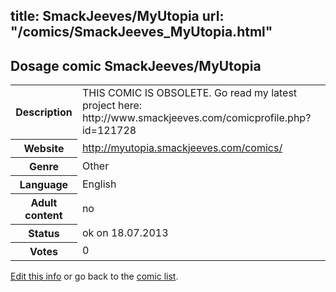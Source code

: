 title: SmackJeeves/MyUtopia
url: "/comics/SmackJeeves_MyUtopia.html"
---
Dosage comic SmackJeeves/MyUtopia
-----------------------------------------

<p id="msg"></p>
<script type="text/javascript">
if (window.location.search === '?edit_info_mail=sent_ok') {
  var elem = document.getElementById("msg");
  elem.innerHTML = 'Edited information sucessfully sent for review, which is usually done daily. Thanks!';
  elem.className = 'ok';
}
</script>
<table class="comicinfo">
<tr>
<th>Description</th><td>THIS COMIC IS OBSOLETE. Go read my latest project here: http://www.smackjeeves.com/comicprofile.php?id=121728</td>
</tr>
<tr>
<th>Website</th><td><a href="http://myutopia.smackjeeves.com/comics/">http://myutopia.smackjeeves.com/comics/</a></td>
</tr>
<tr>
<th>Genre</th><td>Other</td>
</tr>
<tr>
<th>Language</th><td>English</td>
</tr>
<tr>
<th>Adult content</th><td>no</td>
</tr>
<tr>
<th>Status</th><td>ok on 18.07.2013</td>
</tr>
<tr>
<th>Votes</th><td>0</td>
</tr>
</table>

[Edit this info](SmackJeeves_MyUtopia_edit.html) or go back to the [comic list](../comic-index.html).

